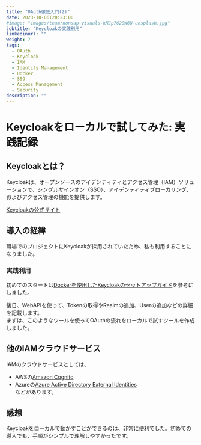 ```yaml
---
title: "OAuth徹底入門(2)"
date: 2023-10-06T20:23:00
#image: "images/team/nonsap-visuals-kMJp7620W6U-unsplash.jpg"
jobtitle: "Keycloakの実践利用"
linkedinurl: ""
weight: 7
tags:
  - OAuth
  - Keycloak
  - IAM
  - Identity Management
  - Docker
  - SSO
  - Access Management
  - Security
description: ""
---
```


# Keycloakをローカルで試してみた: 実践記録

## Keycloakとは？

Keycloakは、オープンソースのアイデンティティとアクセス管理（IAM）ソリューションで、シングルサインオン（SSO）、アイデンティティブローカリング、およびアクセス管理の機能を提供します。

[Keycloakの公式サイト](https://www.keycloak.org/)

## 導入の経緯

職場でのプロジェクトにKeycloakが採用されていたため、私も利用することになりました。

### 実践利用

初めてのスタートは[Dockerを使用したKeycloakのセットアップガイド](https://www.keycloak.org/getting-started/getting-started-docker)を参考にしました。

後日、WebAPIを使って、Tokenの取得やRealmの追加、Userの追加などの詳細を記載します。  
まずは、このようなツールを使ってOAuthの流れをローカルで試すツールを作成しました。

## 他のIAMクラウドサービス

IAMのクラウドサービスとしては、  

- AWSの[Amazon Cognito](https://aws.amazon.com/jp/cognito/)
- Azureの[Azure Active Directory External Identities](https://azure.microsoft.com/ja-jp/products/active-directory-external-identities)  
などがあります。

## 感想

Keycloakをローカルで動かすことができるのは、非常に便利でした。初めての導入でも、手順がシンプルで理解しやすかったです。
